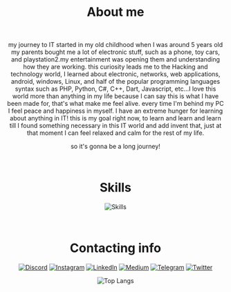 <h1 align="center">About me</h1>
<br>
<div align="center">
  
  my journey to IT started in my old childhood when I was around 5 years old my parents bought me a lot of electronic stuff, such as a phone, toy cars, and playstation2.my entertainment was opening them and understanding how they are working. this curiosity leads me to the Hacking and technology world, I learned about electronic, networks, web applications, android, windows, Linux, and half of the popular programming languages syntax such as PHP, Python, C#, C++, Dart, Javascript, etc...I love this world more than anything in my life because I can say this is what I have been made for, that's what make me feel alive. every time I'm behind my PC I feel peace and happiness in myself. I have an extreme hunger for learning about anything in IT! this is my goal right now, to learn and learn and learn till I found something necessary in this IT world and add invent that, just at that moment I can feel relaxed and calm for the rest of my life.
  
  so it's gonna be a long journey!

</div>

<br>

<h1 align="center">Skills</h1>

<div align="center">
  
  ![Skills](https://skillicons.dev/icons?i=py,html,js,jquery,bash,vscode,php,markdown,vim,c,cpp,cs,qt,laravel,mysql,linux,dart,arduino,raspberrypi,flutter,django,git,replit,stackoverflow,selenium,wordpress,cloudflare,tauri&theme=dark&perline=7)
  
</div>
<br>

<h1 align="center">Contacting info</h1>
<div align="center">
  
  
[![Discord](https://img.shields.io/badge/Discord-blue?style=for-the-badge&logo=discord&logoColor=white)](https://discord.gg/58yRbQNSKK) [![Instagram](https://img.shields.io/badge/Instagram-red?style=for-the-badge&logo=Instagram&logoColor=white)](https://instagram.com/jexroid) [![LinkedIn](https://img.shields.io/badge/LinkedIn-blue?style=for-the-badge&logo=linkedin&logoColor=white)](https://linkedin.com/in/jexroid) [![Medium](https://img.shields.io/badge/Medium-black?style=for-the-badge&logo=medium&logoColor=white)](https://medium.com/@jexroid) [![Telegram](https://img.shields.io/badge/jexroid-blue?style=for-the-badge&logo=telegram)](https://t.me/jexroid) [![Twitter](https://img.shields.io/badge/Twitter-blue?style=for-the-badge&logo=twitter&logoColor=white)](https://twitter.com/jexroid)
  
![Top Langs](https://github-readme-stats.vercel.app/api/top-langs/?username=jexroid&layout=donut)
<!-- ![lg](https://github-readme-stats.vercel.app/api?username=jexroid) --!>


</div>
